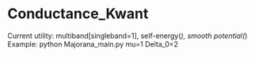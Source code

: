 # Conductance_Kwant
Current utility: multiband[singleband=1], self-energy(*), smooth potential(*)
Example: python Majorana_main.py mu=1 Delta_0=2